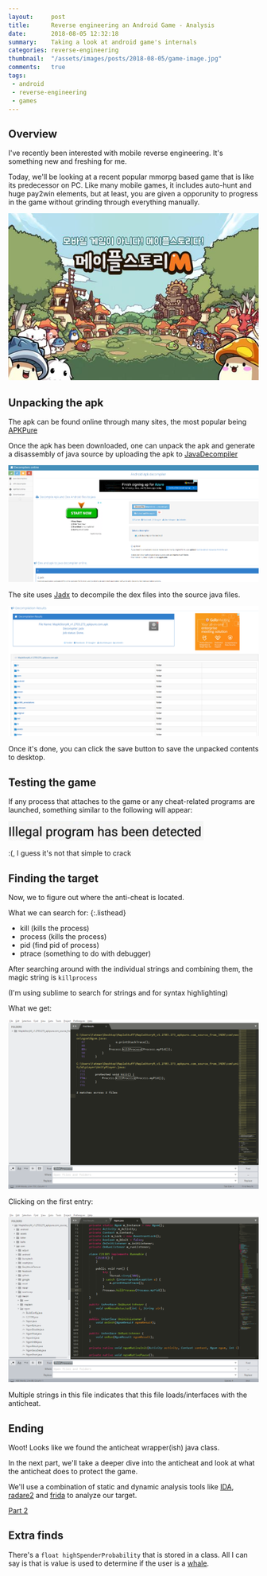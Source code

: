 ```yaml
---
layout:     post
title:      Reverse engineering an Android Game - Analysis
date:       2018-08-05 12:32:18
summary:    Taking a look at android game's internals
categories: reverse-engineering
thumbnail:  "/assets/images/posts/2018-08-05/game-image.jpg"
comments:   true
tags:
 - android
 - reverse-engineering
 - games
---
```


## Overview

I've recently been interested with mobile reverse engineering. It's something new and freshing for me. 

Today, we'll be looking at a recent popular mmorpg based game that is like its predecessor on PC. Like many mobile games, it includes auto-hunt and huge pay2win elements, but at least, you are given a opporunity to progress in the game without grinding through everything manually.

![Android game](/assets/images/posts/2018-08-05/game-image.jpg)

## Unpacking the apk

The apk can be found online through many sites, the most popular being [APKPure](https://apkpure.com)

Once the apk has been downloaded, one can unpack the apk and generate a disassembly of java source by uploading the apk to [JavaDecompiler](http://www.javadecompilers.com/apk)

![java-decompiler](/assets/images/posts/2018-08-05/java-decompiler.png)

The site uses [Jadx](https://github.com/skylot/jadx) to decompile the dex files into the source java files.

![java-decompiler-save](/assets/images/posts/2018-08-05/java-decompiler-save.png)

Once it's done, you can click the save button to save the unpacked contents to desktop.

## Testing the game

If any process that attaches to the game or any cheat-related programs are launched, something similar to the following will appear:

![illegal](/assets/images/posts/2018-08-05/illegal.png)

:(, I guess it's not that simple to crack

## Finding the target

Now, we to figure out where the anti-cheat is located.

What we can search for:
{:.listhead}

- kill (kills the process)
- process (kills the process)
- pid (find pid of process)
- ptrace (something to do with debugger)

After searching around with the individual strings and combining them, the magic string is `killprocess`

(I'm using sublime to search for strings and for syntax highlighting)

What we get:

![find-kill-process](/assets/images/posts/2018-08-05/find-kill-process.png)

Clicking on the first entry:

![click-find-kill-process](/assets/images/posts/2018-08-05/click-find-kill-process.png)

Multiple strings in this file indicates that this file loads/interfaces with the anticheat.

## Ending

Woot! Looks like we found the anticheat wrapper(ish) java class.

In the next part, we'll take a deeper dive into the anticheat and look at what the anticheat does to protect the game.

We'll use a combination of static and dynamic analysis tools like [IDA](https://www.hex-rays.com/products/ida/), [radare2](https://github.com/radare/radare2) and [frida](https://github.com/frida) to analyze our target.

[Part 2](https://google.com)

## Extra finds
There's a `float highSpenderProbability` that is stored in a class. All I can say is that is value is used to determine if the user is a [whale](https://www.reddit.com/r/gaming/comments/63lvak/what_is_a_whale/).

